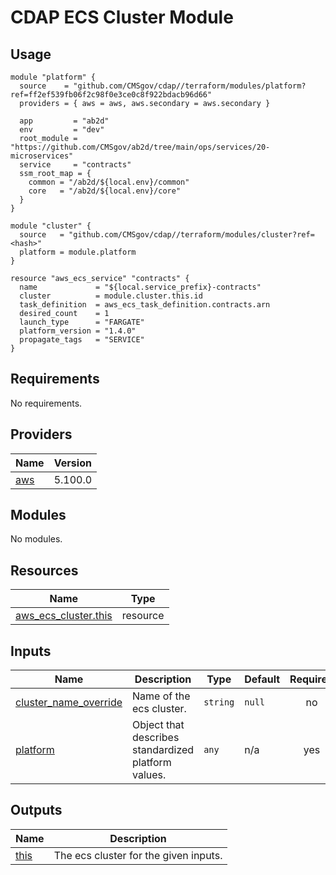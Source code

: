 # CDAP ECS Cluster Module 

## Usage
```hcl
module "platform" {
  source    = "github.com/CMSgov/cdap//terraform/modules/platform?ref=ff2ef539fb06f2c98f0e3ce0c8f922bdacb96d66"
  providers = { aws = aws, aws.secondary = aws.secondary }

  app         = "ab2d"
  env         = "dev"
  root_module = "https://github.com/CMSgov/ab2d/tree/main/ops/services/20-microservices"
  service     = "contracts"
  ssm_root_map = {
    common = "/ab2d/${local.env}/common"
    core   = "/ab2d/${local.env}/core"
  }
}

module "cluster" {
  source   = "github.com/CMSgov/cdap//terraform/modules/cluster?ref=<hash>"
  platform = module.platform
}

resource "aws_ecs_service" "contracts" {
  name             = "${local.service_prefix}-contracts"
  cluster          = module.cluster.this.id
  task_definition  = aws_ecs_task_definition.contracts.arn
  desired_count    = 1
  launch_type      = "FARGATE"
  platform_version = "1.4.0"
  propagate_tags   = "SERVICE"
}
```

<!-- BEGIN_TF_DOCS -->
## Requirements

No requirements.

## Providers

| Name | Version |
|------|---------|
| <a name="provider_aws"></a> [aws](#provider\_aws) | 5.100.0 |

## Modules

No modules.

## Resources

| Name | Type |
|------|------|
| [aws_ecs_cluster.this](https://registry.terraform.io/providers/hashicorp/aws/latest/docs/resources/ecs_cluster) | resource |

## Inputs

| Name | Description | Type | Default | Required |
|------|-------------|------|---------|:--------:|
| <a name="input_cluster_name_override"></a> [cluster\_name\_override](#input\_cluster\_name\_override) | Name of the ecs cluster. | `string` | `null` | no |
| <a name="input_platform"></a> [platform](#input\_platform) | Object that describes standardized platform values. | `any` | n/a | yes |

## Outputs

| Name | Description |
|------|-------------|
| <a name="output_this"></a> [this](#output\_this) | The ecs cluster for the given inputs. |
<!-- END_TF_DOCS -->
